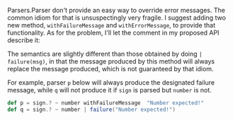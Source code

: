 Parsers.Parser don't provide an easy way to override error messages. The common idiom for that is unsuspectingly very fragile. I suggest adding two new method, `withFailureMessage` and `withErrorMessage`, to provide that functionality. As for the problem, I'll let the comment in my proposed API describe it:

The semantics are slightly different than those obtained by doing `| failure(msg)`, in that the message produced by this method will always replace the message produced, which is not guaranteed by that idiom.

For example, parser `p` below will always produce the designated failure message, while `q` will not produce it if `sign` is parsed but `number` is not.

```scala
def p = sign.? ~ number withFailureMessage  "Number expected!"
def q = sign.? ~ number | failure("Number expected!")
```
